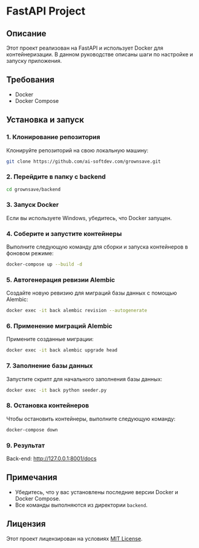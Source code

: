 
# FastAPI Project

## Описание
Этот проект реализован на FastAPI и использует Docker для контейнеризации. В данном руководстве описаны шаги по настройке и запуску приложения.

## Требования
- Docker
- Docker Compose

## Установка и запуск

### 1. Клонирование репозитория
Клонируйте репозиторий на свою локальную машину:
```bash
git clone https://github.com/ai-softdev.com/grownsave.git
```

### 2. Перейдите в папку с backend
```bash
cd grownsave/backend
```

### 3. Запуск Docker
Если вы используете Windows, убедитесь, что Docker запущен.

### 4. Соберите и запустите контейнеры
Выполните следующую команду для сборки и запуска контейнеров в фоновом режиме:
```bash
docker-compose up --build -d
```

### 5. Автогенерация ревизии Alembic
Создайте новую ревизию для миграций базы данных с помощью Alembic:
```bash
docker exec -it back alembic revision --autogenerate
```

### 6. Применение миграций Alembic
Примените созданные миграции:
```bash
docker exec -it back alembic upgrade head
```

### 7. Заполнение базы данных
Запустите скрипт для начального заполнения базы данных:
```bash
docker exec -it back python seeder.py
```

### 8. Остановка контейнеров
Чтобы остановить контейнеры, выполните следующую команду:
```bash
docker-compose down
```

### 9. Результат 
Back-end: http://127.0.0.1:8001/docs

## Примечания
- Убедитесь, что у вас установлены последние версии Docker и Docker Compose.
- Все команды выполняются из директории `backend`.

## Лицензия
Этот проект лицензирован на условиях [MIT License](LICENSE).
